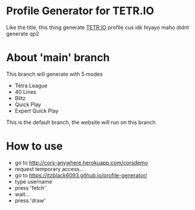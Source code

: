 
# Profile Generator for TETR.IO

Like the title, this thing generate [TETR.IO](https://tetr.io/) profile cus idk hiyayo maho didnt generate qp2


# About 'main' branch

This branch will generate with 5 modes

+ Tetra League
+ 40 Lines
+ Blitz
+ Quick Play
+ Expert Quick Play

This is the default branch, the website will run on this branch

# How to use
+ go to http://cors-anywhere.herokuapp.com/corsdemo
+ request temporary access...
+ go to https://itzblack6093.github.io/profile-generator/
+ type username
+ press 'fetch'
+ wait...
+ press 'draw'

